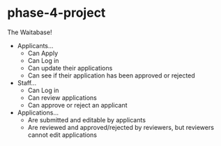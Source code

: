 # phase-4-project

The Waitabase!
- Applicants... 
    - Can Apply
    - Can Log in
    - Can update their applications
    - Can see if their application has been approved or rejected
- Staff...
    - Can Log in
    - Can review applications
    - Can approve or reject an applicant
- Applications...
    - Are submitted and editable by applicants
    - Are reviewed and approved/rejected by reviewers, but reviewers cannot edit applications
    

